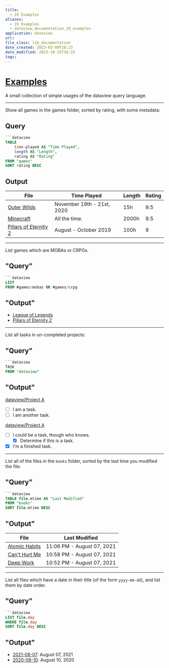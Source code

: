 ```yaml
---
title:
  - 19 Examples
aliases:
  - 19 Examples
  - dataview_documentation_19_examples
application: dataview
url:
file_class: lib_documentation
date_created: 2023-03-09T18:23
date_modified: 2023-10-25T16:22
tags:
---
```

# [Examples](https://blacksmithgu.github.io/obsidian-dataview/resources/examples/)

A small collection of simple usages of the dataview query language.

---

Show all games in the games folder, sorted by rating, with some metadata:

## Query

```sql
```dataview
TABLE
	time-played AS "Time Played",
	length AS "Length",
	rating AS "Rating"
FROM "games"
SORT rating DESC
```

## Output

| File                       | Time Played                | Length | Rating |
| -------------------------- | -------------------------- | ------ | ------ |
| [Outer Wilds](#)           | November 19th - 21st, 2020 | 15h    | 9.5    |
| [Minecraft](#)             | All the time.              | 2000h  | 9.5    |
| [Pillars of Eternity 2](#) | August - October 2019      | 100h   | 9      |

---

List games which are MOBAs or CRPGs.

## "Query"

```sql
```dataview
LIST
FROM #games/mobas OR #games/crpg
```

## "Output"

- [League of Legends](#)
- [Pillars of Eternity 2](#)

---

List all tasks in un-completed projects:

## "Query"

```sql
```dataview
TASK
FROM "dataview"
```

## "Output"

[dataview/Project A](#)

- [ ] I am a task.
- [ ] I am another task.

[dataview/Project A](#)

- [ ] I could be a task, though who knows.
    - [X] Determine if this is a task.
- [X] I'm a finished task.

---

List all of the files in the `books` folder, sorted by the last time you modified the file:

## "Query"

```sql
```dataview
TABLE file.mtime AS "Last Modified"
FROM "books"
SORT file.mtime DESC
```

## "Output"

|File|Last Modified|
|-|-|
|[Atomic Habits](#)|11:06 PM - August 07, 2021|
|[Can't Hurt Me](#)|10:58 PM - August 07, 2021|
|[Deep Work](#)|10:52 PM - August 07, 2021|

---

List all files which have a date in their title (of the form `yyyy-mm-dd`), and list them by date order.

## "Query"

```sql
```dataview
LIST file.day
WHERE file.day
SORT file.day DESC
```

## "Output"

- [2021-08-07](#): August 07, 2021
- [2020-08-10](#): August 10, 2020
